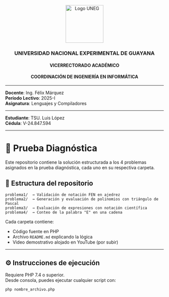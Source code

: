 <p align="center">
  <img src="https://upload.wikimedia.org/wikipedia/commons/0/0e/LOGO_UNEG.jpg" alt="Logo UNEG" width="120" />
</p>

<h3 align="center">UNIVERSIDAD NACIONAL EXPERIMENTAL DE GUAYANA</h3>
<h4 align="center">VICERRECTORADO ACADÉMICO</h4>
<h4 align="center">COORDINACIÓN DE INGENIERÍA EN INFORMÁTICA</h4>

---

**Docente**: Ing. Félix Márquez   
**Período Lectivo**: 2025-I  
**Asignatura**: Lenguajes y Compiladores 

---

**Estudiante**: TSU. Luis López  
**Cédula**: V-24.847.594

---
 

# 🧠 Prueba Diagnóstica

Este repositorio contiene la solución estructurada a los 4 problemas asignados en la prueba diagnóstica, cada uno en su respectiva carpeta.

## 📂 Estructura del repositorio

```
problema1/  → Validación de notación FEN en ajedrez  
problema2/  → Generación y evaluación de polinomios con triángulo de Pascal  
problema3/  → Evaluación de expresiones con notación científica  
problema4/  → Conteo de la palabra "E" en una cadena  
```

Cada carpeta contiene:

- Código fuente en PHP
- Archivo `README.md` explicando la lógica
- Video demostrativo alojado en YouTube (por subir)

---

## ⚙️ Instrucciones de ejecución

Requiere PHP 7.4 o superior.  
Desde consola, puedes ejecutar cualquier script con:

```bash
php nombre_archivo.php
```
